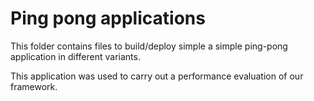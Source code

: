 # Ping pong applications

This folder contains files to build/deploy simple a simple ping-pong application
in different variants.

This application was used to carry out a performance evaluation of our
framework.
